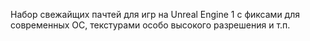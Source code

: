 Набор свежайщих пачтей для игр на Unreal Engine 1 с фиксами для современных ОС, текстурами особо высокого разрешения и т.п.